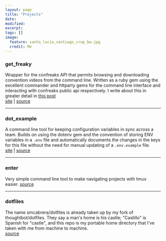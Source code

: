 ```yaml
---
layout: page
title: "Projects"
date:
modified:
excerpt:
tags: []
image:
  feature: santa_lucia_santiago_crop_bw.jpg
  credit: Me
---
```


### get_freaky
Wrapper for the confreaks API that permits browsing and downloading convention videos from the command line. Written as a ruby gem using the excellent commander and httparty gems for the command line interface and interacting with confreaks public api respectively. I write about this in greater detail in [this post](/get-freaky/)<br>
[site](https://rubygems.org/gems/get_freaky) | [source](https://github.com/smcabrera/get_freaky)
<hr />

### dot_example
A command line tool for keeping configuration variables in sync across a team. Builds on using the dotenv gem and the convention of storing ENV variables in a `.env` file and automatically documents the changes in the keys for this file without the need for manual updating of a `.env.example` file. <br/>
[site](https://rubygems.org/gems/dot_example) | [source](https://github.com/smcabrera/dot_example)
<hr />

### enter
Very simple command line tool to make navigating projects with tmux easier.
[source](https://github.com/smcabrera/enter)
<hr />

###  dotfiles
The name smcabrera/dotfiles is already taken up by my fork of thoughtbot/dotfiles. They say a man's home is his castle; "Castillo" is Spanish for "castle", and this repo is my portable home directory that I've taken with me from machine to machine.<br>
[source](https://github.com/smcabrera/castillo-cabrera)
